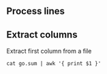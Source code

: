 
## Process lines 


## Extract columns


Extract first column from a file
```
cat go.sum | awk '{ print $1 }'
```